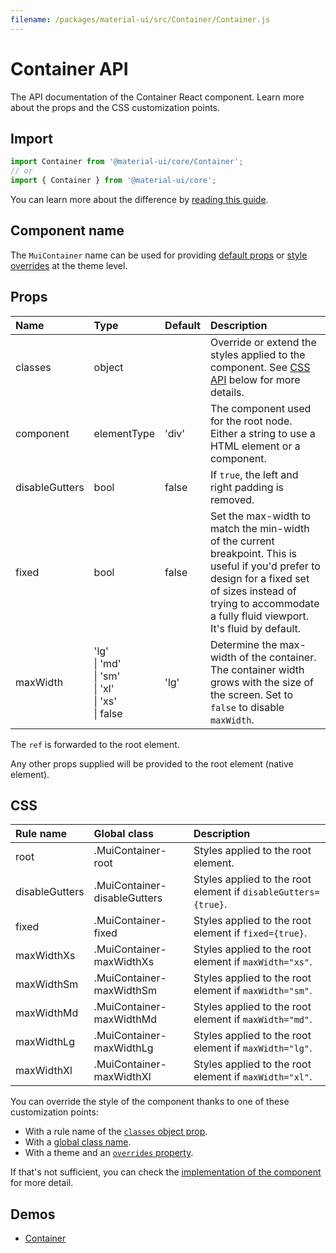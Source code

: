 ```yaml
---
filename: /packages/material-ui/src/Container/Container.js
---
```


<!--- This documentation is automatically generated, do not try to edit it. -->

# Container API

<p class="description">The API documentation of the Container React component. Learn more about the props and the CSS customization points.</p>

## Import

```js
import Container from '@material-ui/core/Container';
// or
import { Container } from '@material-ui/core';
```

You can learn more about the difference by [reading this guide](/guides/minimizing-bundle-size/).



## Component name

The `MuiContainer` name can be used for providing [default props](/customization/globals/#default-props) or [style overrides](/customization/globals/#css) at the theme level.

## Props

| Name | Type | Default | Description |
|:-----|:-----|:--------|:------------|
| <span class="prop-name">classes</span> | <span class="prop-type">object</span> |  | Override or extend the styles applied to the component. See [CSS API](#css) below for more details. |
| <span class="prop-name">component</span> | <span class="prop-type">elementType</span> | <span class="prop-default">'div'</span> | The component used for the root node. Either a string to use a HTML element or a component. |
| <span class="prop-name">disableGutters</span> | <span class="prop-type">bool</span> | <span class="prop-default">false</span> | If `true`, the left and right padding is removed. |
| <span class="prop-name">fixed</span> | <span class="prop-type">bool</span> | <span class="prop-default">false</span> | Set the max-width to match the min-width of the current breakpoint. This is useful if you'd prefer to design for a fixed set of sizes instead of trying to accommodate a fully fluid viewport. It's fluid by default. |
| <span class="prop-name">maxWidth</span> | <span class="prop-type">'lg'<br>&#124;&nbsp;'md'<br>&#124;&nbsp;'sm'<br>&#124;&nbsp;'xl'<br>&#124;&nbsp;'xs'<br>&#124;&nbsp;false</span> | <span class="prop-default">'lg'</span> | Determine the max-width of the container. The container width grows with the size of the screen. Set to `false` to disable `maxWidth`. |

The `ref` is forwarded to the root element.

Any other props supplied will be provided to the root element (native element).

## CSS

| Rule name | Global class | Description |
|:-----|:-------------|:------------|
| <span class="prop-name">root</span> | <span class="prop-name">.MuiContainer-root</span> | Styles applied to the root element.
| <span class="prop-name">disableGutters</span> | <span class="prop-name">.MuiContainer-disableGutters</span> | Styles applied to the root element if `disableGutters={true}`.
| <span class="prop-name">fixed</span> | <span class="prop-name">.MuiContainer-fixed</span> | Styles applied to the root element if `fixed={true}`.
| <span class="prop-name">maxWidthXs</span> | <span class="prop-name">.MuiContainer-maxWidthXs</span> | Styles applied to the root element if `maxWidth="xs"`.
| <span class="prop-name">maxWidthSm</span> | <span class="prop-name">.MuiContainer-maxWidthSm</span> | Styles applied to the root element if `maxWidth="sm"`.
| <span class="prop-name">maxWidthMd</span> | <span class="prop-name">.MuiContainer-maxWidthMd</span> | Styles applied to the root element if `maxWidth="md"`.
| <span class="prop-name">maxWidthLg</span> | <span class="prop-name">.MuiContainer-maxWidthLg</span> | Styles applied to the root element if `maxWidth="lg"`.
| <span class="prop-name">maxWidthXl</span> | <span class="prop-name">.MuiContainer-maxWidthXl</span> | Styles applied to the root element if `maxWidth="xl"`.

You can override the style of the component thanks to one of these customization points:

- With a rule name of the [`classes` object prop](/customization/components/#overriding-styles-with-classes).
- With a [global class name](/customization/components/#overriding-styles-with-global-class-names).
- With a theme and an [`overrides` property](/customization/globals/#css).

If that's not sufficient, you can check the [implementation of the component](https://github.com/mui-org/material-ui/blob/next/packages/material-ui/src/Container/Container.js) for more detail.

## Demos

- [Container](/components/container/)

